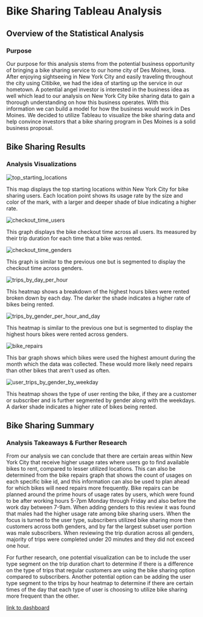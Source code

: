 # Bike Sharing Tableau Analysis 

## Overview of the Statistical Analysis

### Purpose
Our purpose for this analysis stems from the potential business opportunity of bringing a bike sharing service to our home city of Des Moines, Iowa. After enjoying sightseeing in New York City and easily traveling throughout the city using Citibike, we had the idea of starting up the service in our hometown. A potential angel investor is interested in the business idea as well which lead to our analysis on New York City bike sharing data to gain a thorough understanding on how this business operates. With this information we can build a model for how the business would work in Des Moines. We decided to utilize Tableau to visualize the bike sharing data and help convince investors that a bike sharing program in Des Moines is a solid business proposal. 

## Bike Sharing Results

### Analysis Visualizations
![top_starting_locations](Resources/top_starting_locations.png)

This map displays the top starting locations within New York City for bike sharing users. Each location point shows its usage rate by the size and color of the mark, with a larger and deeper shade of blue indicating a higher rate. 

![checkout_time_users](Resources/checkout_time_users.png)

This graph displays the bike checkout time across all users. Its measured by their trip duration for each time that a bike was rented. 

![checkout_time_genders](Resources/checkout_time_genders.png)

This graph is similar to the previous one but is segmented to display the checkout time across genders. 

![trips_by_day_per_hour](Resources/trips_by_day_per_hour.png)

This heatmap shows a breakdown of the highest hours bikes were rented broken down by each day. The darker the shade indicates a higher rate of bikes being rented. 

![trips_by_gender_per_hour_and_day](Resources/trips_by_gender_per_hour_and_day.png)

This heatmap is similar to the previous one but is segmented to display the highest hours bikes were rented across genders. 

![bike_repairs](Resources/bike_repairs.png)

This bar graph shows which bikes were used the highest amount during the month which the data was collected. These would more likely need repairs than other bikes that aren't used as often. 

![user_trips_by_gender_by_weekday](Resources/user_trips_by_gender_by_weekday.png)

This heatmap shows the type of user renting the bike, if they are a customer or subscriber and is further segmented by gender along with the weekdays. A darker shade indicates a higher rate of bikes being rented. 

## Bike Sharing Summary

### Analysis Takeaways & Further Research 

From our analysis we can conclude that there are certain areas within New York City that receive higher usage rates where users go to find available bikes to rent, compared to lesser utilized locations. This can also be determined from the bike repairs graph that shows the count of usages on each specific bike id, and this information can also be used to plan ahead for which bikes will need repairs more frequently. Bike repairs can be planned around the prime hours of usage rates by users, which were found to be after working hours 5-7pm Monday through Friday and also before the work day between 7-9am. When adding genders to this review it was found that males had the higher usage rate among bike sharing users. When the focus is turned to the user type, subscribers utilized bike sharing more then customers across both genders, and by far the largest subset user portion was male subscribers. When reviewing the trip duration across all genders, majority of trips were completed under 20 minutes and they did not exceed one hour.

For further research, one potential visualization can be to include the user type segment on the trip duration chart to determine if there is a difference on the type of trips that regular customers are using the bike sharing option compared to subscribers. Another potential option can be adding the user type segment to the trips by hour heatmap to determine if there are certain times of the day that each type of user is choosing to utilize bike sharing more frequent than the other. 

[link to dashboard](https://public.tableau.com/app/profile/jack.petrella/viz/BikeSharingAnalysis_16523072014390/BikeSharingAnalysis?publish=yes)


